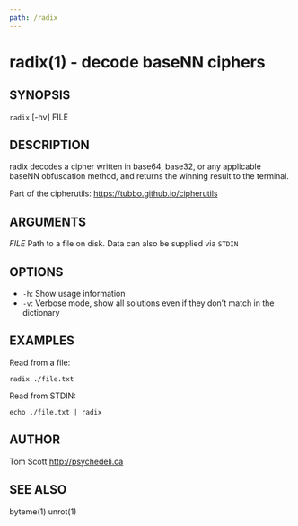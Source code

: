 ```yaml
---
path: /radix
---
```


radix(1) - decode baseNN ciphers
======================================

## SYNOPSIS

`radix` [-hv] FILE

## DESCRIPTION

radix decodes a cipher written in base64, base32, or any applicable
baseNN obfuscation method, and returns the winning result to the
terminal.

Part of the cipherutils: <https://tubbo.github.io/cipherutils>

## ARGUMENTS

*FILE*
  Path to a file on disk. Data can also be supplied via `STDIN`

## OPTIONS

  * `-h`: Show usage information
  * `-v`: Verbose mode, show all solutions even if they don't match in
    the dictionary

## EXAMPLES

Read from a file:

```
radix ./file.txt
```

Read from STDIN:

```
echo ./file.txt | radix
```

## AUTHOR

Tom Scott <http://psychedeli.ca>

## SEE ALSO

byteme(1)
unrot(1)
